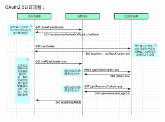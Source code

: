 OAuth2.0认证流程：
![image](https://github.com/PrinceFeng/learning-doc/blob/master/images/OAuth2.0原理图.png)

